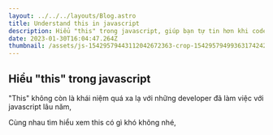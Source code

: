 ```yaml
---
layout: ../../../layouts/Blog.astro
title: Understand this in javascript
description: Hiểu "this" trong javascript, giúp bạn tự tin hơn khi code với mấy ông senior
date: 2023-01-30T16:04:47.264Z
thumbnail: /assets/js-15429579443112042672363-crop-1542957949936317424252.webp
---
```

## Hiểu "this" trong javascript



"T﻿his" không còn là khái niệm quá xa lạ với những developer đã làm việc với javascript lâu năm, 

Cùng nhau tìm hiểu xem this có gì khó không nhé,